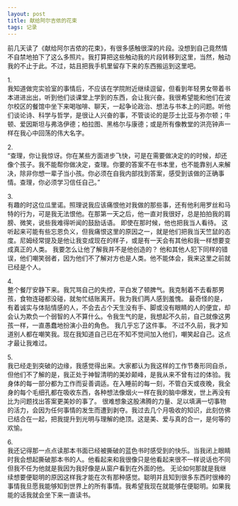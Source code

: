 ```yaml
---
layout: post
title: 献给阿尔吉侬的花束
tags: 记录
---
```


前几天读了《献给阿尔吉侬的花束》，有很多感触很深的片段。没想到自己竟然情不自禁地拍下了这么多照片。我打算把这些触动我的片段转移到这里，当然，触动我的不止于此。不过，姑且把我手机里留存下来的东西搬运到这里吧。

1.<br/>
我知道做完实验室的事情后，不应该在学院附近继续逗留，但看到年轻男女带着书本进进出出，听到他们谈课堂上学到的东西，会让我兴奋。我很希望能和他们在波尔校区的餐馆中坐下来喝咖啡、聊天，一起争论政治、想法与书本上的问题。听他们谈论诗、科学与哲学，是很让人兴奋的事，不管谈论的是莎士比亚与弥尔顿；牛顿、爱因斯坦与弗洛伊德；柏拉图、黑格尔与康德；或是所有像教堂的洪亮钟声一样在我心中回荡的伟大名字。

2.<br/>
“查理，你让我惊讶。你在某些方面进步飞快，可是在需要做决定的的时候，却还像个孩子。我不能帮你做决定，查理。你要的答案不在书本里，也不能靠别人来解决，除非你想一辈子当小孩。你必须在自我内部找到答案，感受到该做的正确事情。查理，你必须学习信任自己。”

3.<br/>
  有趣的时这位瓜里诺。照理说我应该痛恨他对我做的那些事，还有他利用罗丝和马特的行为，可是我无法恨他。在那第一天之后，他一直对我很好，总是拍拍我的肩膀、微笑，说些我难得听闻的鼓励话语。
即使在那时候，他也把我当人看待。
  这听起来可能有些忘恩负义，但我痛恨这里的原因之一，就是他们把我当天竺鼠的态度。尼姆经常提及是他让我变成现在的样子，或是有一天会有其他和我一样想要变成真正的人类。
  我要怎么让他了解我并不是他创造的？
  他和其他人犯下同样的错误，他们嘲笑弱者，因为他们不了解对方也是人类。他不能体会，我来这里之前就已经是个人。

4.<br/>
  整个餐厅安静下来。我咒骂自己的失控，平白发了顿脾气。我克制着不去看那男孩，食物连碰都没碰，就匆忙结账离开。我为我们两人感到羞愧。
  最奇怪的是，有着诚实与体贴情感的人，不会去占个天生没有手、脚或没有眼睛的人的便宜，却会认为欺负一个弱智的人不算什么。令我生气的是，我想起不久前，自己就像这男孩一样，一直愚蠢地扮演小丑的角色。
  我几乎忘了这件事。
  不过不久前，我才知道别人都在嘲笑我。现在我知道自己已在不知不觉间加入他们，嘲笑起自己。这点才最让我难过。

5.<br/>
  我已经走到突破的边缘，我感觉得出来。大家都认为我这样的工作节奏形同自杀，但他们不了解的是，我正处于神智清明的美妙颠峰，是我从来不曾有过的体验。我身体的每一部分都为工作而妥善调适。在入睡前的每一刻，不管白天或夜晚，我全身的每个毛细孔都在吸收东西，各种想法像烟火一样在我的脑中爆发，世上再没有比为问题找出答案更美妙的事了。
  很难想象这股沸腾的力量、足以填满一切事物的活力，会因为任何事情的发生而遭到剥夺。我过去几个月吸收的知识，此刻仿佛已结合在一起，把我提升到光明与理解的绝顶。这是美、爱与真的合一，是何等的欢愉。

6.<br/>
  我还记得那一点点读那本书面已经被撕破的蓝色书时感受到的快乐。当我闭上眼睛时我会想起撕破那本书的人。他看起来和我很像只是他看起来很不一样说话也不同但我不任为他就是我因为我好像是从窗户看到在外面的他。
  无论如何那就是我继续想要便聪明的原因这样我才能在次有那种感觉。聪明并且知到很多东西时很棒的事情我旦愿我能够知到世界上的所有事情。我希望我现在就能够在便聪明。如果我能的话我就会坐下来一直读书。
